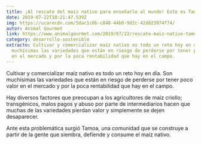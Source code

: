 ```yaml
---
title: ¡Al rescate del maíz nativo para enseñarlo al mundo! Esto es Tamoa
date: 2019-07-22T10:21:47.539Z
img: https://ucarecdn.com/5dac1c0b-c848-44b0-9d2c-42d823974f74/
autor: Animal Gourmet
link: https://www.animalgourmet.com/2019/07/22/rescate-maiz-nativo-tamoa/
category: desarrollo-sostenible
extracto: Cultivar y comercializar maíz nativo es todo un reto hoy en día. Son
  muchísimas las variedades que están en riesgo de perderse por tener poco valor
  en el mercado y por la poca rentabilidad que hay en el campo.
---
```

Cultivar y comercializar maíz nativo es todo un reto hoy en día. Son muchísimas las variedades que están en riesgo de perderse por tener poco valor en el mercado y por la poca rentabilidad que hay en el campo.

Hay diversos factores que preocupan a los agricultores de maíz criollo; transgénicos, malos pagos y abuso por parte de intermediarios hacen que muchas de las variedades pierdan valor y simplemente se dejen desaparecer.

Ante esta problemática surgió Tamoa, una comunidad que se construye a partir de la gente que siembra, defiende y consume el maíz nativo.